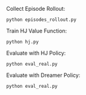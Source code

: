 Collect Episode Rollout:
```
python episodes_rollout.py
```
Train HJ Value Function:
```
python hj.py
```
Evaluate with HJ Policy:
```
python eval_real.py
```
Evaluate with Dreamer Policy:
```
python eval_real.py
```
